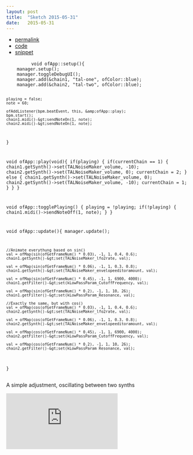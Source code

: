 ```yaml
---
layout: post
title:  "Sketch 2015-05-31"
date:   2015-05-31
---
```

<div class="code">
    <ul>
		<li><a href="{% post_url 2015-05-31-sketch %}">permalink</a></li>
		<li><a href="https://github.com/dailysketches/dailySketches/tree/master/sketches/2015-05-31">code</a></li>
		<li><a href="#" class="snippet-button">snippet</a></li>
	</ul>
    <pre class="snippet">
        <code class="cpp">void ofApp::setup(){
    manager.setup();
    manager.toggleDebugUI();
    manager.add(&amp;chain1, "tal-one", ofColor::blue);
    manager.add(&amp;chain2, "tal-two", ofColor::blue);

    playing = false;
    note = 60;
    
    ofAddListener(bpm.beatEvent, this, &amp;ofApp::play);
    bpm.start();
    chain1.midi()-&gt;sendNoteOn(1, note);
    chain2.midi()-&gt;sendNoteOn(1, note);
}

void ofApp::play(void){
    if(playing) {
        if(currentChain == 1) {
            chain1.getSynth()-&gt;set(TALNoiseMaker_volume, -10);
            chain2.getSynth()-&gt;set(TALNoiseMaker_volume, 0);
            currentChain = 2;
        } else {
            chain1.getSynth()-&gt;set(TALNoiseMaker_volume, 0);
            chain2.getSynth()-&gt;set(TALNoiseMaker_volume, -10);
            currentChain = 1;
        }
    }
}

void ofApp::togglePlaying() {
    playing = !playing;
    if(!playing) {
        chain1.midi()-&gt;sendNoteOff(1, note);
    }
}

void ofApp::update(){
    manager.update();
    
    //Animate everythung based on sin()
    val = ofMap(sin(ofGetFrameNum() * 0.03), -1, 1, 0.4, 0.6);
    chain1.getSynth()-&gt;set(TALNoiseMaker_lfo2rate, val);
    
    val = ofMap(sin(ofGetFrameNum() * 0.06), -1, 1, 0.3, 0.8);
    chain1.getSynth()-&gt;set(TALNoiseMaker_envelopeeditoramount, val);
    
    val = ofMap(sin(ofGetFrameNum() * 0.45), -1, 1, 6900, 4000);
    chain1.getFilter()-&gt;set(kLowPassParam_CutoffFrequency, val);
    
    val = ofMap(sin(ofGetFrameNum() * 0.2), -1, 1, 10, 26);
    chain1.getFilter()-&gt;set(kLowPassParam_Resonance, val);
    
    //Exactly the same, but with cos()
    val = ofMap(cos(ofGetFrameNum() * 0.03), -1, 1, 0.4, 0.6);
    chain2.getSynth()-&gt;set(TALNoiseMaker_lfo2rate, val);
    
    val = ofMap(cos(ofGetFrameNum() * 0.06), -1, 1, 0.3, 0.8);
    chain2.getSynth()-&gt;set(TALNoiseMaker_envelopeeditoramount, val);
    
    val = ofMap(cos(ofGetFrameNum() * 0.45), -1, 1, 6900, 4000);
    chain2.getFilter()-&gt;set(kLowPassParam_CutoffFrequency, val);
    
    val = ofMap(cos(ofGetFrameNum() * 0.2), -1, 1, 10, 26);
    chain2.getFilter()-&gt;set(kLowPassParam_Resonance, val);
}</code>
    </pre>
</div>
<p class="description">A simple adjustment, oscillating between two synths</p>
<iframe scrolling="no" frameborder="no" src="https://w.soundcloud.com/player/?url=https%3A//api.soundcloud.com/tracks/208405412&amp;auto_play=false&amp;hide_related=false&amp;show_comments=true&amp;show_user=true&amp;show_reposts=false&amp;visual=true"></iframe>